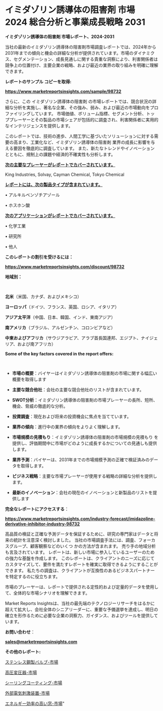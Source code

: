 # イミダゾリン誘導体の阻害剤 市場 2024 総合分析と事業成長戦略 2031

<strong>イミダゾリン誘導体の阻害剤 市場レポート、2024-2031</strong>

当社の最新のイミダゾリン誘導体の阻害剤市場調査レポートでは、2024年から2031年までの傾向と機会の詳細な分析が提供されています。市場のダイナミクス、セグメンテーション、成長見通しに関する貴重な洞察により、利害関係者は競争上の位置付け、主要企業の戦略、および最近の業界の取り組みを明確に理解できます。



<strong>レポートのサンプル コピーを取得:</strong> <a href=https://www.marketreportsinsights.com/sample/98732>

<strong><u>https://www.marketreportsinsights.com/sample/98732</u></strong></a>

さらに、この イミダゾリン誘導体の阻害剤 の市場レポートでは、競合状況の詳細な分析を実施し、著名な企業、その強み、弱み、および最近の市場動向をプロファイリングしています。 市場価値、ボリューム指標、セグメント分析、トッププレーヤーとその製品の市場シェアが包括的に調査され、利害関係者に実用的なインテリジェンスを提供します。

このレポートでは、技術の進歩、人間工学に基づいたソリューションに対する需要の高まり、工業化など、イミダゾリン誘導体の阻害剤 業界の成長に影響を与える要因を徹底的に調査しています。 また、新たなトレンドやイノベーションとともに、規制上の課題や経済的不確実性も分析します。



<strong><u>次の主要なプレーヤーがレポートでカバーされています。</u></strong>

King Industries, Solvay, Cayman Chemical, Tokyo Chemical



<strong><u><b>レポートには、次の製品タイプが含まれています。</b></u></strong>

• アルキルベンゾチアゾール

• ホスホン酸



<strong><u><b>次のアプリケーションがレポートでカバーされています。</b></u></strong>

• 化学工業

• 研究所

• 他人



<strong><b>このレポートの割引を受けるには：</b></strong>

<a href=https://www.marketreportsinsights.com/discount/98732>

<strong><u>https://www.marketreportsinsights.com/discount/98732</u></strong></a>



<strong>地域別：</strong>

<strong> </strong>



<strong>北米</strong>（米国、カナダ、およびメキシコ）



<strong>ヨーロッパ</strong>（ドイツ、フランス、英国、ロシア、イタリア）



<strong>アジア太平洋</strong>（中国、日本、韓国、インド、東南アジア）



<strong>南アメリカ</strong>（ブラジル、アルゼンチン、コロンビアなど）



<strong>中東およびアフリカ</strong>（サウジアラビア、アラブ首長国連邦、エジプト、ナイジェリア、および南アフリカ）



<strong>Some of the key factors covered in the report offers:</strong>

<strong> </strong>
<ul>
  <li>

<strong>市場の概要</strong>：バイヤーはイミダゾリン誘導体の阻害剤の市場に関する幅広い概要を取得します</li>
  <li>

<strong>主要な競合他社</strong>：会社の主要な競合他社のリストが含まれています。</li>
  <li>

<strong>SWOT分析</strong>：イミダゾリン誘導体の阻害剤の市場プレーヤーの長所、短所、機会、脅威の徹底的な分析。</li>
  <li>

<strong>投資調査</strong>：現在および将来の投資機会に焦点を当てています。</li>
  <li>

<strong>業界の傾向</strong>：進行中の業界の傾向をよりよく理解します。</li>
  <li>

<strong>市場規模の見積もり</strong>：イミダゾリン誘導体の阻害剤の市場規模の見積もり を提供し、評価期間中に市場がどのように成長するかについての見通しも提供します。</li>
  <li>

<strong>業界予測</strong>：バイヤーは、2031年までの市場規模予測の正確で検証済みのデータを取得します。</li>
  <li>

<strong>ビジネス戦略</strong>：主要な市場プレーヤーが使用する戦略の詳細な分析を提供します。</li>
  <li>

<strong>最新のイノベーション</strong>：会社の現在のイノベーションと新製品のリストを提供します</li>
</ul>


<strong>完全なレポートにアクセスする</strong>：

<a href=https://www.marketreportsinsights.com/industry-forecast/imidazoline-derivative-inhibitor-industry-98732>

<strong><u>https://www.marketreportsinsights.com/industry-forecast/imidazoline-derivative-inhibitor-industry-98732</u></strong></a>

高品質の検証と正確な予測データを保証するために、研究の専門家はデータと将来の統計を注意深く検討しました。 当社の市場調査手法には、調査、フォーカスグループ、顧客観察などのいくつ かの方法が含まれます。 売り手の地域分析も言及されています。 レポートは、新しい市場に参入しているユーザーのための強力な基盤を作成します。 このレポートは、クライアントのニーズに応じてカスタマイズして、要件を満たすレポートを確実に取得できるようにすることができます。 私たちの調査は、クライアントが互換性のあるビジネスパートナーを特定するのに役立ちます。

市場のプレーヤーは、レポートで提供される定性的および定量的データを使用して、全体的な市場シナリオを理解できます。

Market Reports Insightsは、当社の最先端のテクノロジーリサーチをはるかに超えて拡大し、会社全体のシニアリーダーに、重要な予備選挙を達成し、明日の確立を形作るために必要な企業の洞察力、ガイダンス、およびツールを提供しています。



<strong><b>お問い合わせ</b></strong>：

<a href=mailto:sales@marketreportsinsights.com>

<strong><u>sales@marketreportsinsights.com</u></strong></a>



<strong>その他のレポート:</strong>

<a href=https://www.linkedin.com/pulse/ステンレス鋼製バルブ-市場-2023-収益と成長ドライバー-2030-pr-news-hub-wodof/>ステンレス鋼製バルブ-市場</a>

<a href=https://www.linkedin.com/pulse/高圧変圧器-市場-2023-最新の-cagr-および成長分析-2030-analytics-achievers-24-analysis-ostjf/>高圧変圧器-市場</a>

<a href=https://www.linkedin.com/pulse/シーリングコーティング-市場-2023-総合分析と事業成長戦略-2030-pr-news-hub-8albf/>シーリングコーティング-市場</a>

<a href=https://www.linkedin.com/pulse/外部電気刺激装置-市場-2023-総合分析と事業成長戦略-2030-analytics-avenue-360-analysis-twagf/>外部電気刺激装置-市場</a>

<a href=https://www.linkedin.com/pulse/エネルギー効率の高い窓-市場-2023-最新の-cagr-および成長分析-2030-pr-news-hub-jcnnf/>エネルギー効率の高い窓-市場</a>"

